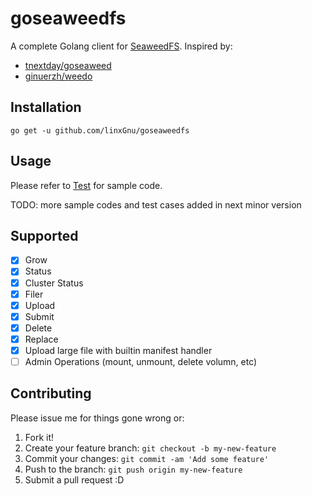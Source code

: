 # goseaweedfs
A complete Golang client for [SeaweedFS](https://github.com/chrislusf/seaweedfs). Inspired by:
- [tnextday/goseaweed](https://github.com/tnextday/goseaweed)
- [ginuerzh/weedo](https://github.com/ginuerzh/weedo)

## Installation
```
go get -u github.com/linxGnu/goseaweedfs
```

## Usage
Please refer to [Test](https://github.com/linxGnu/goseaweedfs/tree/master/test) for sample code.

TODO: more sample codes and test cases added in next minor version

## Supported

- [x] Grow
- [x] Status
- [x] Cluster Status
- [x] Filer
- [x] Upload
- [x] Submit
- [x] Delete
- [x] Replace
- [x] Upload large file with builtin manifest handler
- [ ] Admin Operations (mount, unmount, delete volumn, etc)

## Contributing
Please issue me for things gone wrong or:

1. Fork it!
2. Create your feature branch: `git checkout -b my-new-feature`
3. Commit your changes: `git commit -am 'Add some feature'`
4. Push to the branch: `git push origin my-new-feature`
5. Submit a pull request :D